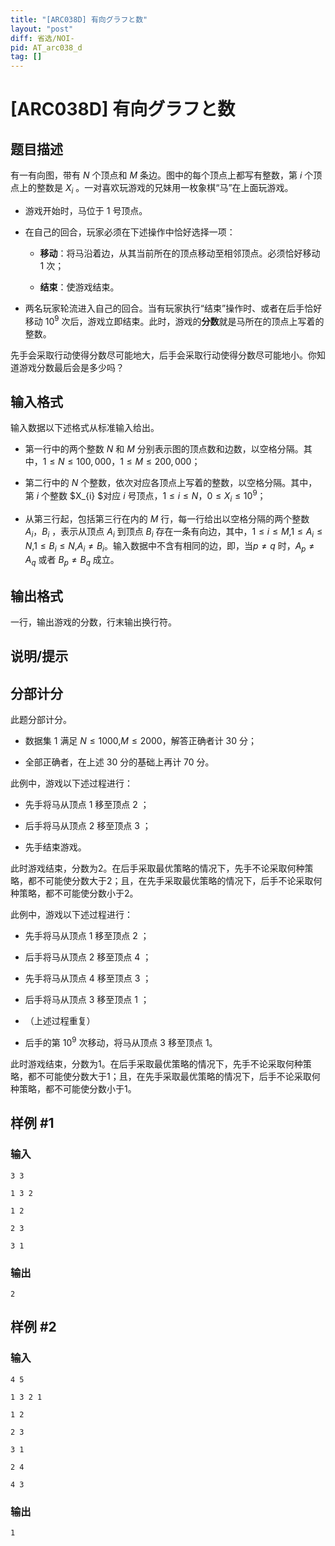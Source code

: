 ```yaml
---
title: "[ARC038D] 有向グラフと数"
layout: "post"
diff: 省选/NOI-
pid: AT_arc038_d
tag: []
---
```


# [ARC038D] 有向グラフと数

## 题目描述

有一有向图，带有 $N$ 个顶点和 $M$ 条边。图中的每个顶点上都写有整数，第 $i$ 个顶点上的整数是 $X_{i}$ 。一对喜欢玩游戏的兄妹用一枚象棋“马”在上面玩游戏。

- 游戏开始时，马位于 $1$ 号顶点。
- 在自己的回合，玩家必须在下述操作中恰好选择一项：
	+ **移动**：将马沿着边，从其当前所在的顶点移动至相邻顶点。必须恰好移动 $1$ 次；
    + **结束**：使游戏结束。
- 两名玩家轮流进入自己的回合。当有玩家执行“结束”操作时、或者在后手恰好移动 $10^{9}$ 次后，游戏立即结束。此时，游戏的**分数**就是马所在的顶点上写着的整数。

先手会采取行动使得分数尽可能地大，后手会采取行动使得分数尽可能地小。你知道游戏分数最后会是多少吗？

## 输入格式

输入数据以下述格式从标准输入给出。

- 第一行中的两个整数 $N$ 和 $M$ 分别表示图的顶点数和边数，以空格分隔。其中，$1 \le N \le 100,000$，$1 \le M \le 200,000$；
- 第二行中的 $N$ 个整数，依次对应各顶点上写着的整数，以空格分隔。其中，第 $i$ 个整数 $X_{i} $对应 $i$ 号顶点，$1\le i\le N$，$0 \le X_{i} \le 10^{9}$；
- 从第三行起，包括第三行在内的 $M$ 行，每一行给出以空格分隔的两个整数 $A_{i}$，$B_{i}$ ，表示从顶点  $A_{i}$ 到顶点 $B_{i}$  存在一条有向边，其中，$1 \le i \le M,$$1\le A_{i}\le N,$$1\le B_{i}\le N,$$A_{i} \neq B_{i}$。输入数据中不含有相同的边，即，当$p \neq q$ 时，$A_{p} \neq A_{q}$ 或者 $B_{p} \neq B_{q}$ 成立。

## 输出格式

一行，输出游戏的分数，行末输出换行符。

## 说明/提示

## 分部计分
此题分部计分。
- 数据集 $1$ 满足 $N \le 1000,$$M \le 2000$，解答正确者计 $30$ 分；
- 全部正确者，在上述 $30$ 分的基础上再计 $70$ 分。

此例中，游戏以下述过程进行：
- 先手将马从顶点 1 移至顶点 2 ；
- 后手将马从顶点 2 移至顶点 3 ；
- 先手结束游戏。

此时游戏结束，分数为2。在后手采取最优策略的情况下，先手不论采取何种策略，都不可能使分数大于2；且，在先手采取最优策略的情况下，后手不论采取何种策略，都不可能使分数小于2。

此例中，游戏以下述过程进行：
- 先手将马从顶点 1 移至顶点 2 ；
- 后手将马从顶点 2 移至顶点 4 ；
- 先手将马从顶点 4 移至顶点 3 ；
- 后手将马从顶点 3 移至顶点 1 ；
- （上述过程重复）
- 后手的第 $10^{9}$ 次移动，将马从顶点 3 移至顶点 1。

此时游戏结束，分数为1。在后手采取最优策略的情况下，先手不论采取何种策略，都不可能使分数大于1；且，在先手采取最优策略的情况下，后手不论采取何种策略，都不可能使分数小于1。

## 样例 #1

### 输入

```
3 3
1 3 2
1 2
2 3
3 1
```

### 输出

```
2
```

## 样例 #2

### 输入

```
4 5
1 3 2 1
1 2
2 3
3 1
2 4
4 3
```

### 输出

```
1
```

